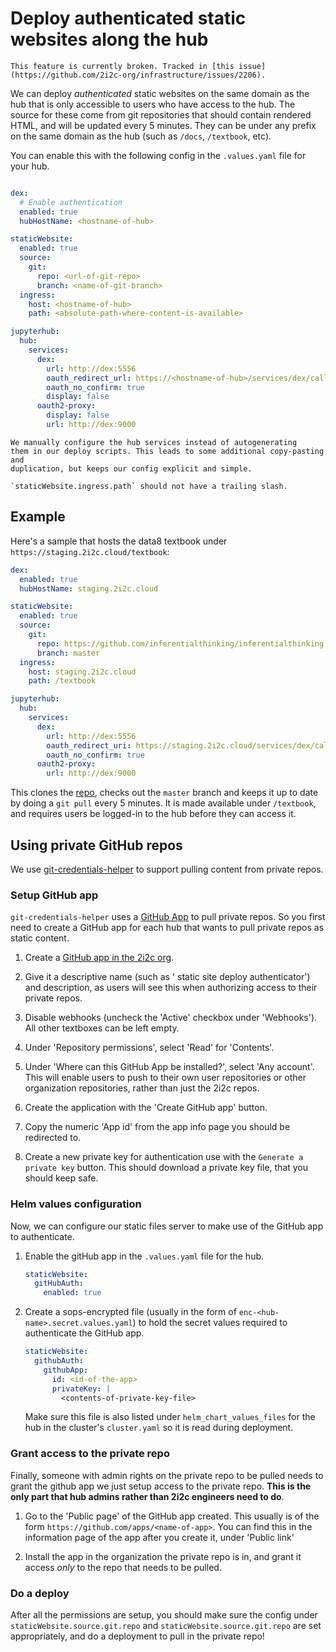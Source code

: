 # Deploy authenticated static websites along the hub

```{warning}
This feature is currently broken. Tracked in [this issue](https://github.com/2i2c-org/infrastructure/issues/2206).
```

We can deploy *authenticated* static websites on the same domain as the hub
that is only accessible to users who have access to the hub. The source
for these come from git repositories that should contain rendered HTML,
and will be updated every 5 minutes. They can be under any prefix on the
same domain as the hub (such as `/docs`, `/textbook`, etc).

You can enable this with the following config in the `.values.yaml`
file for your hub.

```yaml

dex:
  # Enable authentication
  enabled: true
  hubHostName: <hostname-of-hub>

staticWebsite:
  enabled: true
  source:
    git:
      repo: <url-of-git-repo>
      branch: <name-of-git-branch>
  ingress:
    host: <hostname-of-hub>
    path: <absolute-path-where-content-is-available>

jupyterhub:
  hub:
    services:
      dex:
        url: http://dex:5556
        oauth_redirect_url: https://<hostname-of-hub>/services/dex/callback
        oauth_no_confirm: true
        display: false
      oauth2-proxy:
        display: false
        url: http://dex:9000

```

```{note}
We manually configure the hub services instead of autogenerating
them in our deploy scripts. This leads to some additional copy-pasting and
duplication, but keeps our config explicit and simple.
```

```{note}
`staticWebsite.ingress.path` should not have a trailing slash.
```

## Example

Here's a sample that hosts the data8 textbook under `https://staging.2i2c.cloud/textbook`:

```yaml
dex:
  enabled: true
  hubHostName: staging.2i2c.cloud

staticWebsite:
  enabled: true
  source:
    git:
      repo: https://github.com/inferentialthinking/inferentialthinking.github.io
      branch: master
  ingress:
    host: staging.2i2c.cloud
    path: /textbook

jupyterhub:
  hub:
    services:
      dex:
        url: http://dex:5556
        oauth_redirect_uri: https://staging.2i2c.cloud/services/dex/callback
        oauth_no_confirm: true
      oauth2-proxy:
        url: http://dex:9000
```

This clones the [repo]( https://github.com/inferentialthinking/inferentialthinking.github.io),
checks out the `master` branch and keeps it up to date by doing a
`git pull` every 5 minutes. It is made available under `/textbook`,
and requires users be logged-in to the hub before they can access it.

## Using private GitHub repos

We use [git-credentials-helper](https://github.com/yuvipanda/git-credential-helpers)
to support pulling content from private repos.

### Setup GitHub app

`git-credentials-helper` uses a [GitHub App](https://docs.github.com/en/developers/apps)
to pull private repos. So you first need to create a GitHub app for each hub that wants
to pull private repos as static content.

1. Create a [GitHub app in the 2i2c org](https://github.com/organizations/2i2c-org/settings/apps/new).

2. Give it a descriptive name (such as '<hub-name> static site deploy
   authenticator') and description, as users will see this when authorizing
   access to their private repos.

3. Disable webhooks (uncheck the 'Active' checkbox under 'Webhooks'). All other
   textboxes can be left empty.

4. Under 'Repository permissions', select 'Read' for 'Contents'.

5. Under 'Where can this GitHub App be installed?', select 'Any account'. This will
   enable users to push to their own user repositories or other organization repositories,
   rather than just the 2i2c repos.

6. Create the application with the 'Create GitHub app' button.

7. Copy the numeric 'App id' from the app info page you should be redirected to.

8. Create a new private key for authentication use with the `Generate a private key`
   button. This should download a private key file, that you should keep safe.

### Helm values configuration

Now, we can configure our static files server to make use of the GitHub app to authenticate.

1. Enable the gitHub app in the `.values.yaml` file for the hub.

   ```yaml
   staticWebsite:
     gitHubAuth:
       enabled: true
   ```

2. Create a sops-encrypted file (usually in the form of
   `enc-<hub-name>.secret.values.yaml`) to hold the secret values required to authenticate
   the GitHub app.

   ```yaml
   staticWebsite:
     githubAuth:
       githubApp:
         id: <id-of-the-app>
         privateKey: |
           <contents-of-private-key-file>
   ```

   Make sure this file is also listed under `helm_chart_values_files` for the hub in
   the cluster's `cluster.yaml` so it is read during deployment.

### Grant access to the private repo

Finally, someone with admin rights on the private repo to be pulled needs to
grant the github app we just setup access to the private repo. **This is the only
part that hub admins rather than 2i2c engineers need to do**.

1. Go to the 'Public page' of the GitHub app created. This usually is of the
   form `https://github.com/apps/<name-of-app>`. You can find this in the information
   page of the app after you create it, under 'Public link'

2. Install the app in the organization the private repo is in, and grant it access
   *only* to the repo that needs to be pulled.

### Do a deploy

After all the permissions are setup, you should make sure the config under
`staticWebsite.source.git.repo` and `staticWebsite.source.git.repo` are set appropriately, and do a deployment
to pull in the private repo!
